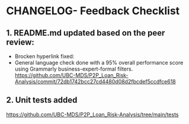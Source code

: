 # CHANGELOG- Feedback Checklist

## 1. README.md updated based on the peer review:
- Brocken hyperlink fixed: 
- General language check done with a 95% overall performance score using Grammarly business-expert-formal filters.
https://github.com/UBC-MDS/P2P_Loan_Risk-Analysis/commit/72db1742bcc27cd4480d08d2fbcdef5ccdfce618 

## 2. Unit tests added
 https://github.com/UBC-MDS/P2P_Loan_Risk-Analysis/tree/main/tests